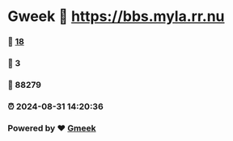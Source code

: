 # Gweek :link: https://bbs.myla.rr.nu 
### :page_facing_up: [18](https://bbs.myla.rr.nu/tag.html) 
### :speech_balloon: 3 
### :hibiscus: 88279 
### :alarm_clock: 2024-08-31 14:20:36 
### Powered by :heart: [Gmeek](https://github.com/Meekdai/Gmeek)
